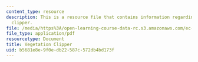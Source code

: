 ```yaml
---
content_type: resource
description: This is a resource file that contains information regarding vegetation
  clipper.
file: /media/https%3A/open-learning-course-data-rc.s3.amazonaws.com/ec-s06-design-for-demining-spring-2007/b5681e8e9f0edb22587c572db4bd173f_MITEC_S06S07_clipper_2006.pdf
file_type: application/pdf
resourcetype: Document
title: Vegetation Clipper
uid: b5681e8e-9f0e-db22-587c-572db4bd173f
---
```

